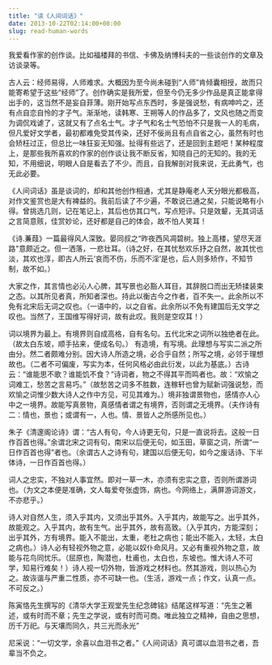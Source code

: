 ```yaml
---
title: "读《人间词话》"
date: 2013-10-22T02:14:00+08:00
slug: read-human-words
---
```


我爱看作家的创作谈。比如福楼拜的书信、卡佛及纳博科夫的一些谈创作的文章及访谈录等。

古人云：经师易得，人师难求。大概因为至今尚未碰到“人师”肯倾囊相授，故而只能寄希望于这些“经师”了。创作确实是我所爱，但至今仍无多少作品是真正能拿得出手的，这当然不是妄自菲薄。刚开始写点东西时，多是强说愁，有病呻吟之，还有点自恋自怜的才子气。渐渐地，读韩寒、王朔等人的作品多了，文风也随之而变为调侃戏谑了，这就又有了点名士气。才子气和名士气恐怕不只是我一人的毛病，但凡爱好文学者，最初都难免受其传染，还好不佞尚且有点自省之心，虽然有时也会矫枉过正，但总比一味狂妄无知强。扯得有些远了，还是回到主题吧！某种程度上，是那些我所喜欢的作家的创作谈让我不断反省，知晓自己的无知的。我的无知，不用细说，明眼人自是看去了不少。而且，自我解剖对我来说，无此勇气，也无此必要。

《人间词话》虽是谈词的，却和其他创作相通，尤其是静庵老人天分眼光都极高，对作文鉴赏也是大有裨益的。我前后读了不少遍，不敢说已通之矣，只能说略有小得。曾挑选几则，记在笔记上，其后也仿其口气，写点短评。只是效颦，无其词话之言简意赅，佳赏妙论，还好都是自己的体会，故不怕人笑耳！

《诗.蒹葭》一篇最得风人深致。晏同叔之“昨夜西风凋碧树。独上高楼，望尽天涯路"意颇近之。但一洒落，一悲壮耳。（诗之好，在其忧愁欢乐抒之自然，故其忧也淡，其欢也淳，即古人所云‘哀而不伤，乐而不淫’是也，后人则多矫作，不知节制，故不如。）

大家之作，其言情也必沁人心脾，其写景也必豁人耳目，其辞脱口而出无矫揉装束之态。以其所见者真，所知者深也。持此以衡古今之作者，百不失一。此余所以不免有北宋后无词之叹也。（一语中的，以之自省。此余所以不免有建国后无文学之叹也。当然了，王国维写得好词，故有此叹。我则是空叹耳！）

词以境界为最上。有境界则自成高格，自有名句。五代北宋之词所以独绝者在此。（故太白东坡，顺手拈来，便成名句。） 有造境，有写境。此理想与写实二派之所由分。然二者颇难分别。因大诗人所造之境，必合乎自然；所写之境，必邻于理想故也。（二者不可偏废，写实为本，任何风格必由此衍发，以此为基底。）古诗云：“谁能思不歌？谁能饥不食？”诗词者，物之不得其平而鸣者也。故：“欢愉之词难工，愁苦之言易巧。”（故愁苦之词多不胜数，连稼轩也曾为赋新词强说愁，而欢愉之词惟少数大诗人之作中方见，可见其难为。）境非独谓景物也，感情亦人心中之一境界。故能写真景物，真感情者谓之有境界，否则谓之无境界。（夫作诗有二：情也，景也；或谓有一，人也。情、景皆人之所感所见也。）

朱子《清邃阁论诗》谓：“古人有句，今人诗更无句，只是一直说将去。这般一日作百首也得。”余谓北宋之词有句，南宋以后便无句，如玉田，草窗之词，所谓“一日作百首也得”者也。（余谓古人之诗有句，建国以后便无句，如今之废话诗、下半体诗，一日作百首也得。）

词人之忠实，不独对人事宜然。即对一草一木，亦须有忠实之意，否则所谓游词也。（为文之本便是准确，文人每爱夸张虚饰，病也。今网络上，满屏游词游文，不亦悲乎。） 

诗人对自然人生，须入乎其内，又须出乎其外。入乎其内，故能写之。出乎其外，故能观之。入乎其内，故有生气。出乎其外，故有高致。（入乎其内，方能深刻；出乎其外，方有境界。能入不能出，太重，老杜之病也；能出不能入，太轻，太白之病也。）诗人必有轻视外物之意，必能以奴仆命风月。又必有重视外物之意，故能与花鸟同忧乐。（屈原也，陶潜也，杜甫也，太白也，东坡也。惟大诗人不可学，知易行难矣！）诗人视一切外物，皆游戏之材料也。然其游戏，则以热心为之。故诙谐与严重二性质，亦不可缺一也。（生活，游戏一点；作文，认真一点。不可反之。）

陈寅恪先生撰写的《清华大学王观堂先生纪念碑铭》结尾这样写道：“先生之著述，或有时而不章；先生之学说，或有时而可商。唯此独立之精神，自由之思想，历千万祀。与天壤而同久，共三光而永光”

尼采说：“一切文学，余喜以血泪书之者。”《人间词话》真可谓以血泪书之者，吾辈当不负之。
